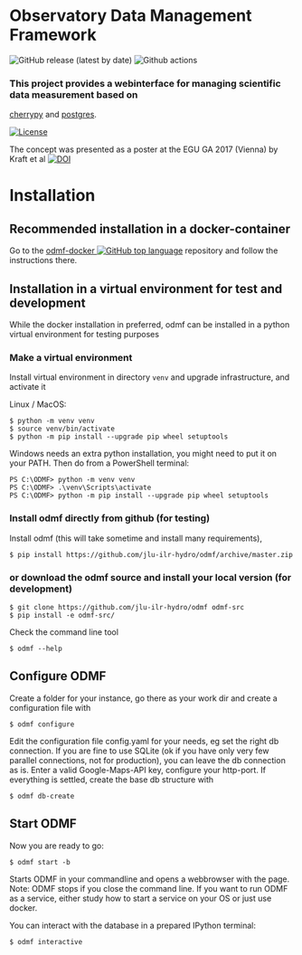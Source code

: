 # Observatory Data Management Framework

![GitHub release (latest by date)](https://img.shields.io/github/v/release/jlu-ilr-hydro/odmf)
![Github actions](https://github.com/jlu-ilr-hydro/odmf/actions/workflows/python-app.yml/badge.svg)

### This project provides a webinterface for managing scientific data measurement based on

[cherrypy](https://github.com/cherrypy/cherrypy) and [postgres](https://www.postgresql.org/).

[![License][license-image]][license-link]

[license-image]: https://img.shields.io/badge/license-MIT-blue.png
[license-link]: http://opensource.org/licenses/MIT


The concept was presented as a poster at the EGU GA 2017 (Vienna) by Kraft et al 
[![DOI](https://img.shields.io/badge/doi-10.13140%2FRG.2.2.32891.54563-blue)](https://doi.org/10.13140/RG.2.2.32891.54563)

# Installation

## Recommended installation in a docker-container

Go to the [odmf-docker ![GitHub top language](https://img.shields.io/github/languages/top/jlu-ilr-hydro/odmf-docker)](https://github.com/jlu-ilr-hydro/odmf-docker) repository and follow the instructions there.

## Installation in a virtual environment for test and development

While the docker installation in preferred, odmf can be installed in a python virtual environment for testing purposes

### Make a virtual environment

Install virtual environment in directory `venv` and upgrade infrastructure, and activate it

Linux / MacOS:

    $ python -m venv venv
    $ source venv/bin/activate
    $ python -m pip install --upgrade pip wheel setuptools

Windows needs an extra python installation, you might need to put it on your PATH. Then do from a PowerShell
terminal:

    PS C:\ODMF> python -m venv venv
    PS C:\ODMF> .\venv\Scripts\activate
    PS C:\ODMF> python -m pip install --upgrade pip wheel setuptools


### Install odmf directly from github (for testing)
Install odmf (this will take sometime and install many requirements),

    $ pip install https://github.com/jlu-ilr-hydro/odmf/archive/master.zip

### or download the odmf source and install your local version (for development)

    $ git clone https://github.com/jlu-ilr-hydro/odmf odmf-src
    $ pip install -e odmf-src/
    
Check the command line tool

    $ odmf --help

## Configure ODMF

Create a folder for your instance, go there as your work dir and create a configuration file with

    $ odmf configure

Edit the configuration file config.yaml for your needs, eg set the right db connection. If you are
fine to use SQLite (ok if you have only very few parallel connections, not for production), you can leave
the db connection as is. Enter a valid Google-Maps-API key, configure your http-port. If everything is settled, create the base db structure with

    $ odmf db-create

## Start ODMF

Now you are ready to go:

    $ odmf start -b

Starts ODMF in your commandline and opens a webbrowser with the page. Note: ODMF stops if you close the command line. If you want to run ODMF as a service, either study how to start a service on your OS or just use docker.

You can interact with the database in a prepared IPython terminal:

    $ odmf interactive